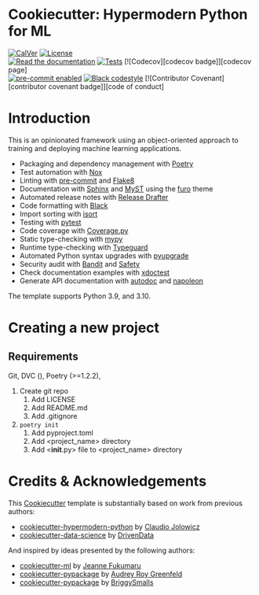 # Cookiecutter: Hypermodern Python for ML

<!-- badges-begin -->

[![CalVer][calver badge]][calver]
[![License][license badge]][license]<br>
[![Read the documentation][readthedocs badge]][readthedocs page]
[![Tests][github actions badge]][github actions page]
[![Codecov][codecov badge]][codecov page]<br>
[![pre-commit enabled][pre-commit badge]][pre-commit project]
[![Black codestyle][black badge]][black project]
[![Contributor Covenant][contributor covenant badge]][code of conduct]

[black badge]: https://img.shields.io/badge/code%20style-black-000000.svg
[black project]: https://github.com/psf/black
[calver badge]: https://img.shields.io/badge/calver-YYYY.MM.DD-22bfda.svg
[calver]: http://calver.org/
[github actions badge]: https://github.com/mdsach/cookiecutter-hypermodern-python-ml/workflows/Tests/badge.svg
[github actions page]: https://github.com/mdsach/cookiecutter-hypermodern-python-ml/actions?workflow=Tests
[github page]: https://github.com/mdsach/cookiecutter-hypermodern-python-ml
[license badge]: https://img.shields.io/github/license/mdsach/cookiecutter-hypermodern-python-ml
[license]: https://opensource.org/licenses/MIT
[pre-commit badge]: https://img.shields.io/badge/pre--commit-enabled-brightgreen?logo=pre-commit&logoColor=white
[pre-commit project]: https://pre-commit.com/
[readthedocs badge]: https://img.shields.io/readthedocs/cookiecutter-hypermodern-python-ml/latest.svg?label=Read%20the%20Docs
[readthedocs page]: https://cookiecutter-hypermodern-python-ml.readthedocs.io/

<!-- badges-end -->

# Introduction

This is an opinionated framework using an object-oriented approach to training and deploying machine learning applications.

<!-- features-begin -->

- Packaging and dependency management with [Poetry]
- Test automation with [Nox]
- Linting with [pre-commit] and [Flake8]
- Documentation with [Sphinx] and [MyST] using the [furo] theme
- Automated release notes with [Release Drafter]
- Code formatting with [Black]
- Import sorting with [isort]
- Testing with [pytest]
- Code coverage with [Coverage.py]
- Static type-checking with [mypy]
- Runtime type-checking with [Typeguard]
- Automated Python syntax upgrades with [pyupgrade]
- Security audit with [Bandit] and [Safety]
- Check documentation examples with [xdoctest]
- Generate API documentation with [autodoc] and [napoleon]

The template supports Python 3.9, and 3.10.

[autodoc]: https://www.sphinx-doc.org/en/master/usage/extensions/autodoc.html
[bandit]: https://github.com/PyCQA/bandit
[black]: https://github.com/psf/black
[coverage.py]: https://coverage.readthedocs.io/
[flake8]: http://flake8.pycqa.org
[furo]: https://pradyunsg.me/furo/
[isort]: https://pycqa.github.io/isort/
[mypy]: http://mypy-lang.org/
[myst]: https://myst-parser.readthedocs.io/
[napoleon]: https://www.sphinx-doc.org/en/master/usage/extensions/napoleon.html
[nox]: https://nox.thea.codes/
[poetry]: https://python-poetry.org/
[pre-commit]: https://pre-commit.com/
[pytest]: https://docs.pytest.org/en/latest/
[pyupgrade]: https://github.com/asottile/pyupgrade
[release drafter]: https://github.com/release-drafter/release-drafter
[safety]: https://github.com/pyupio/safety
[sphinx]: http://www.sphinx-doc.org/
[typeguard]: https://github.com/agronholm/typeguard
[xdoctest]: https://github.com/Erotemic/xdoctest

<!-- features-end -->

# Creating a new project

## Requirements

Git, DVC (), Poetry (>=1.2.2),

1. Create git repo
   1. Add LICENSE
   2. Add README.md
   3. Add .gitignore
2. `poetry init`
   1. Add pyproject.toml
   2. Add <project_name> directory
   3. Add <**init**.py> file to <project_name> directory

# Credits & Acknowledgements

This [Cookiecutter](https://github.com/audreyr/cookiecutter) template is substantially based on work from previous authors:

- [cookiecutter-hypermodern-python](https://github.com/cjolowicz/cookiecutter-hypermodern-python) by [Claudio Jolowicz](https://github.com/cjolowicz)
- [cookiecutter-data-science](https://github.com/drivendata/cookiecutter-data-science) by [DrivenData](https://www.drivendata.org/)

And inspired by ideas presented by the following authors:

- [cookiecutter-ml](https://github.com/jeannefukumaru/cookiecutter-ml) by [Jeanne Fukumaru](https://github.com/jeannefukumaru)
- [cookiecutter-pypackage](https://github.com/audreyfeldroy/cookiecutter-pypackage) by [Audrey Roy Greenfeld](https://github.com/audreyfeldroy)
- [cookiecutter-pypackage](https://github.com/briggySmalls/cookiecutter-pypackage) by [BriggySmalls](https://github.com/briggySmalls)
